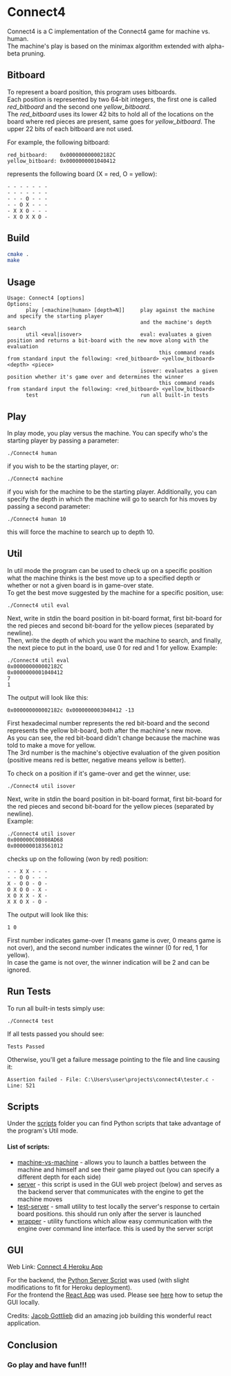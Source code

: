 # Connect4

Connect4 is a C implementation of the Connect4 game for machine vs. human.<br/>
The machine's play is based on the minimax algorithm extended with alpha-beta pruning.


## Bitboard

To represent a board position, this program uses bitboards.<br/>
Each position is represented by two 64-bit integers, the first one is called *red_bitboard* and the second one *yellow_bitboard*.<br/>
The *red_bitboard* uses its lower 42 bits to hold all of the locations on the board where red pieces are present, same goes for *yellow_bitboard*. The upper 22 bits of each bitboard are not used.<br/>

For example, the following bitboard:

```
red_bitboard:    0x000000000002182C
yellow_bitboard: 0x0000000001040412
```

represents the following board (X = red, O = yellow):

```
- - - - - - -
- - - - - - -
- - - O - - -
- - O X - - -
- X X O - - -
- X O X X O -
```

## Build

```bash
cmake .
make
```

## Usage
```
Usage: Connect4 [options]
Options:
      play [<machine|human> [depth=N]]     play against the machine and specify the starting player
                                           and the machine's depth search
      util <eval|isover>                   eval: evaluates a given position and returns a bit-board with the new move along with the evaluation
                                                 this command reads from standard input the following: <red_bitboard> <yellow_bitboard> <depth> <piece>
                                           isover: evaluates a given position whether it's game over and determines the winner
                                                 this command reads from standard input the following: <red_bitboard> <yellow_bitboard>
      test                                 run all built-in tests
```

## Play

In play mode, you play versus the machine.
You can specify who's the starting player by passing a parameter:

```
./Connect4 human
```

if you wish to be the starting player, or:

```
./Connect4 machine
```

if you wish for the machine to be the starting player.
Additionally, you can specify the depth in which the machine will go to search for his moves by passing a second parameter:

```
./Connect4 human 10
```

this will force the machine to search up to depth 10.

## Util

In util mode the program can be used to check up on a specific position what the machine thinks is the best move up to a specified depth
or whether or not a given board is in game-over state.<br/>
To get the best move suggested by the machine for a specific position, use:

```
./Connect4 util eval
```

Next, write in stdin the board position in bit-board format, first bit-board for the red pieces and second bit-board for the yellow pieces (separated by newline).<br/>
Then, write the depth of which you want the machine to search, and finally, the next piece to put in the board, use 0 for red and 1 for yellow.
Example:

```
./Connect4 util eval
0x000000000002182C
0x0000000001040412
7
1
```

The output will look like this:

```
0x000000000002182c 0x0000000003040412 -13
```

First hexadecimal number represents the red bit-board and the second represents the yellow bit-board, both after the machine's new move.<br/>
As you can see, the red bit-board didn't change because the machine was told to make a move for yellow.<br/>
The 3rd number is the machine's objective evaluation of the given position (positive means red is better, negative means yellow is better).<br/>

To check on a position if it's game-over and get the winner, use:

```
./Connect4 util isover
```

Next, write in stdin the board position in bit-board format, first bit-board for the red pieces and second bit-board for the yellow pieces (separated by newline).<br/>
Example:

```
./Connect4 util isover
0x000000C00808AD68
0x0000000183561012
```

checks up on the following (won by red) position:

```
- - X X - - -
- - O O - - -
X - O O - O -
O X O O - X -
X O X X - X -
X X O X - O -
```

The output will look like this:

```
1 0
```

First number indicates game-over (1 means game is over, 0 means game is not over), and the second number indicates the winner (0 for red, 1 for yellow).<br/>
In case the game is not over, the winner indication will be 2 and can be ignored.


## Run Tests

To run all built-in tests simply use:

```
./Connect4 test
```

If all tests passed you should see:

```
Tests Passed
```

Otherwise, you'll get a failure message pointing to the file and line causing it:

```
Assertion failed - File: C:\Users\user\projects\connect4\tester.c - Line: 521
```

## Scripts
Under the [scripts](scripts/) folder you can find Python scripts that take advantage of the program's Util mode.
#### List of scripts:
* [machine-vs-machine](scripts/machine_vs_machine.py) - allows you to launch a battles between the machine and himself and see their game played out (you can specify a different depth for each side)
* [server](scripts/server.py) - this script is used in the GUI web project (below) and serves as the backend server that communicates with the engine to get the machine moves
* [test-server](scripts/test_server.py) - small utility to test locally the server's response to certain board positions. this should run only after the server is launched
* [wrapper](scripts/wrapper.py) - utility functions which allow easy communication with the engine over command line interface. this is used by the server script

## GUI

Web Link: [Connect 4 Heroku App](https://connect4-react.herokuapp.com/)

For the backend, the [Python Server Script](scripts/server.py) was used (with slight modifications to fit for Heroku deployment).<br/>
For the frontend the [React App](gui/) was used. Please see [here](gui/README.md) how to setup the GUI locally.<br/>

Credits: [Jacob Gottlieb](https://github.com/GottliebJacob) did an amazing job building this wonderful react application.<br/>

## Conclusion
### Go play and have fun!!!